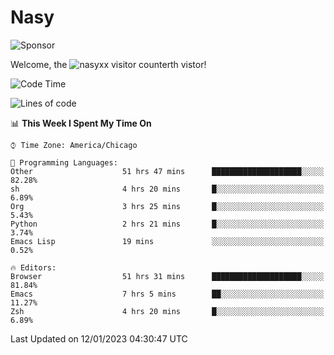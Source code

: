# Nasy

<!--
<p align="center">
<img height="200" src="https://github-readme-stats.vercel.app/api?username=nasyxx&count_private=true&show_icons=true&theme=dracula&include_all_commits=true"/>
<img height="200" src="https://github-readme-stats.vercel.app/api/top-langs/?username=nasyxx&theme=dracula&hide=html,jupyter+notebook&count_private=true&show_icons=true"/>
</p>

  
----------------
-->

![Sponsor](https://img.shields.io/static/v1.svg?label=Sponsor&message=%E2%9D%A4&logo=GitHub&style=flat&color=pink)
 
Welcome, the ![nasyxx visitor counter](https://count.getloli.com/get/@nasyxx?theme=rule34)th vistor!
 
<!--START_SECTION:waka-->
![Code Time](http://img.shields.io/badge/Code%20Time-3%2C087%20hrs%2023%20mins-blue)

![Lines of code](https://img.shields.io/badge/From%20Hello%20World%20I%27ve%20Written-5%20Million%20lines%20of%20code-blue)

📊 **This Week I Spent My Time On** 

```text
⌚︎ Time Zone: America/Chicago

💬 Programming Languages: 
Other                    51 hrs 47 mins      ████████████████████░░░░░   82.28% 
sh                       4 hrs 20 mins       █░░░░░░░░░░░░░░░░░░░░░░░░   6.89% 
Org                      3 hrs 25 mins       █░░░░░░░░░░░░░░░░░░░░░░░░   5.43% 
Python                   2 hrs 21 mins       █░░░░░░░░░░░░░░░░░░░░░░░░   3.74% 
Emacs Lisp               19 mins             ░░░░░░░░░░░░░░░░░░░░░░░░░   0.52%

🔥 Editors: 
Browser                  51 hrs 31 mins      ████████████████████░░░░░   81.84% 
Emacs                    7 hrs 5 mins        ██░░░░░░░░░░░░░░░░░░░░░░░   11.27% 
Zsh                      4 hrs 20 mins       █░░░░░░░░░░░░░░░░░░░░░░░░   6.89%

```


 Last Updated on 12/01/2023 04:30:47 UTC
<!--END_SECTION:waka-->

<!-- ![visitors](https://visitor-badge.laobi.icu/badge?page_id=nasyxx.nasyxx) -->
